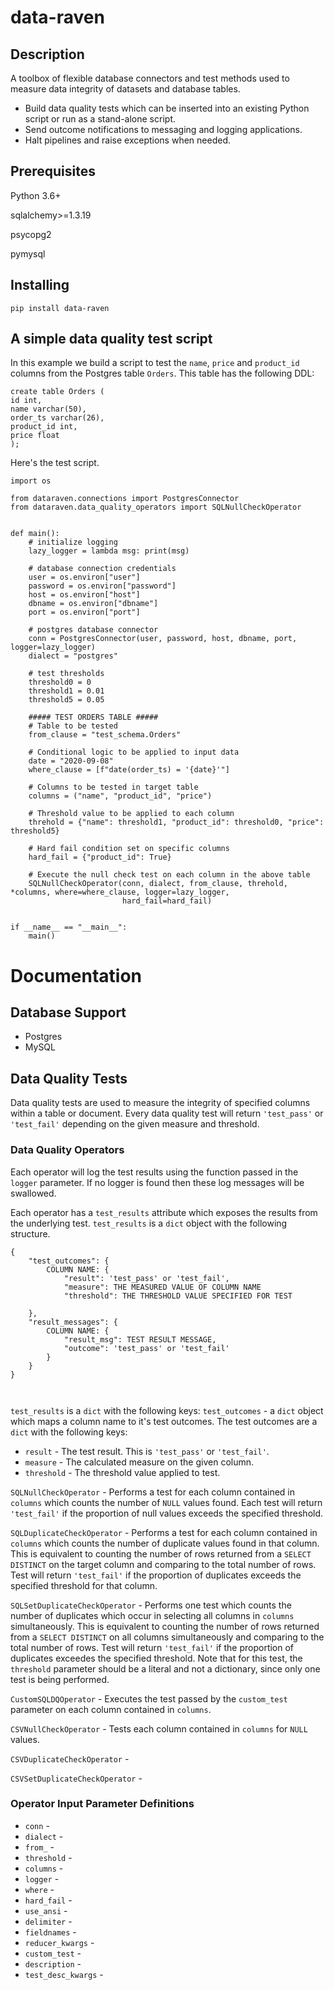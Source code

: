 # data-raven

## Description
A toolbox of flexible database connectors and test methods used to measure data integrity of datasets and database 
tables.
* Build data quality tests which can be inserted into an existing Python script or run as a stand-alone script. 
* Send outcome notifications to messaging and logging applications. 
* Halt pipelines and raise exceptions when needed.

## Prerequisites
Python 3.6+

sqlalchemy>=1.3.19

psycopg2

pymysql

## Installing
`pip install data-raven`

## A simple data quality test script
In this example we build a script to test the `name`, `price` and `product_id` columns from the Postgres table `Orders`.
This table has the following DDL:
```buildoutcfg
create table Orders (
id int,
name varchar(50),
order_ts varchar(26),
product_id int,
price float
);
```

Here's the test script.
```buildoutcfg
import os

from dataraven.connections import PostgresConnector
from dataraven.data_quality_operators import SQLNullCheckOperator


def main():
    # initialize logging
    lazy_logger = lambda msg: print(msg)

    # database connection credentials
    user = os.environ["user"]
    password = os.environ["password"]
    host = os.environ["host"]
    dbname = os.environ["dbname"]
    port = os.environ["port"]

    # postgres database connector
    conn = PostgresConnector(user, password, host, dbname, port, logger=lazy_logger)
    dialect = "postgres"

    # test thresholds
    threshold0 = 0
    threshold1 = 0.01
    threshold5 = 0.05

    ##### TEST ORDERS TABLE #####
    # Table to be tested
    from_clause = "test_schema.Orders"

    # Conditional logic to be applied to input data
    date = "2020-09-08"
    where_clause = [f"date(order_ts) = '{date}'"]

    # Columns to be tested in target table
    columns = ("name", "product_id", "price")

    # Threshold value to be applied to each column
    threhold = {"name": threshold1, "product_id": threshold0, "price": threshold5}

    # Hard fail condition set on specific columns
    hard_fail = {"product_id": True}

    # Execute the null check test on each column in the above table
    SQLNullCheckOperator(conn, dialect, from_clause, threhold, *columns, where=where_clause, logger=lazy_logger,
                         hard_fail=hard_fail)


if __name__ == "__main__":
    main()
```

# Documentation
## Database Support
* Postgres
* MySQL

## Data Quality Tests
Data quality tests are used to measure the integrity of specified columns within a table or document. Every data 
quality test will return `'test_pass'` or `'test_fail'` depending on the given measure and threshold.

### Data Quality Operators
Each operator will log the test results using the function passed in the `logger` parameter. If no logger is found then
these log messages will be swallowed. 

Each operator has a `test_results` attribute which exposes the results from the underlying test. `test_results` is a 
`dict` object with the following structure.
```buildoutcfg
{
    "test_outcomes": {
        COLUMN NAME: {
            "result": 'test_pass' or 'test_fail',
            "measure": THE MEASURED VALUE OF COLUMN NAME 
            "threshold": THE THRESHOLD VALUE SPECIFIED FOR TEST
        
    },
    "result_messages": {
        COLUMN NAME: {
            "result_msg": TEST RESULT MESSAGE,        
            "outcome": 'test_pass' or 'test_fail'
        }
    }
}   



```

`test_results` is a 
`dict` with the following keys:
`test_outcomes` - a `dict` object which maps a column name to it's test outcomes. The test outcomes are a `dict` with 
the following keys:
* `result` - The test result. This is `'test_pass'` or `'test_fail'`.
* `measure` - The calculated measure on the given column.
* `threshold` - The threshold value applied to test.

 
`SQLNullCheckOperator` - Performs a test for each column contained in `columns` which counts the number of 
`NULL` values found. Each test will return `'test_fail'` if the proportion of null values exceeds the specified
threshold. 

`SQLDuplicateCheckOperator` - Performs a test for each column contained in `columns` which counts the number
of duplicate values found in that column. This is equivalent to counting the number of rows returned from a 
`SELECT DISTINCT` on the target column and comparing to the total number of rows. Test will return `'test_fail'`
if the proportion of duplicates exceeds the specified threshold for that column.

`SQLSetDuplicateCheckOperator` - Performs one test which counts the number of duplicates which occur in 
selecting all columns in `columns` simultaneously. This is equivalent to counting the number of rows returned from
a `SELECT DISTINCT` on all columns simultaneously and comparing to the total number of rows. Test will return 
`'test_fail'` if the proportion of duplicates exceedes the specified threshold. Note that for this test, the 
`threshold` parameter should be a literal and not a dictionary, since only one test is being performed.

`CustomSQLDQOperator` - Executes the test passed by the `custom_test` parameter on each column contained in `columns`. 

`CSVNullCheckOperator` - Tests each column contained in `columns` for `NULL` values. 

`CSVDuplicateCheckOperator` -

`CSVSetDuplicateCheckOperator` - 

### Operator Input Parameter Definitions
* `conn` -
* `dialect` - 
* `from_` - 
* `threshold` - 
* `columns` - 
* `logger` - 
* `where` - 
* `hard_fail` - 
* `use_ansi` - 
* `delimiter` - 
* `fieldnames` -
* `reducer_kwargs` - 
* `custom_test` -
* `description` - 
* `test_desc_kwargs` - 

